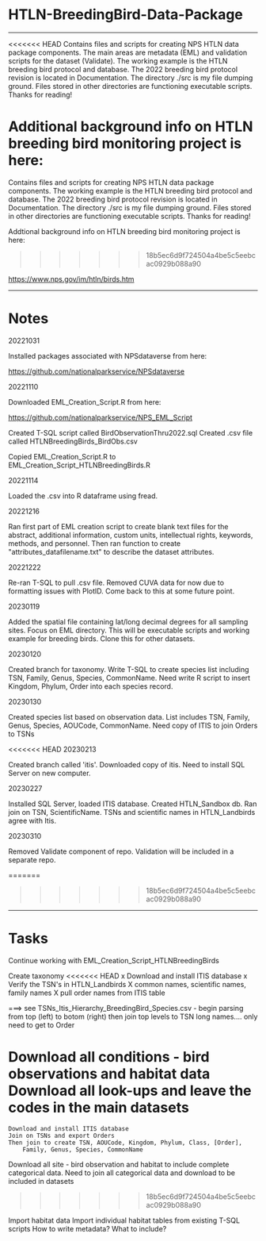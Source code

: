 # HTLN-BreedingBird-Data-Package
----------------
<<<<<<< HEAD
Contains files and scripts for creating NPS HTLN data package components. The main areas are metadata (EML) and validation scripts for the dataset (Validate). The working example is the HTLN breeding bird protocol and database. The 2022 breeding bird protocol revision is located in Documentation. The directory ./src is my file dumping ground. Files stored in other directories are functioning executable scripts. Thanks for reading!

Additional background info on HTLN breeding bird monitoring project is here:
=======
Contains files and scripts for creating NPS HTLN data package components. The working example is the HTLN breeding bird protocol and database. The 2022 breeding bird protocol revision is located in Documentation. The directory ./src is my file dumping ground. Files stored in other directories are functioning executable scripts. Thanks for reading!

Addtional background info on HTLN breeding bird monitoring project is here:
>>>>>>> 18b5ec6d9f724504a4be5c5eebcac0929b088a90

https://www.nps.gov/im/htln/birds.htm

--------------------------------
# Notes

20221031

Installed packages associated with NPSdataverse from here:

https://github.com/nationalparkservice/NPSdataverse

20221110

Downloaded EML_Creation_Script.R from here:

https://github.com/nationalparkservice/NPS_EML_Script

Created T-SQL script called BirdObservationThru2022.sql
Created .csv file called HTLNBreedingBirds_BirdObs.csv

Copied EML_Creation_Script.R to EML_Creation_Script_HTLNBreedingBirds.R

20221114

Loaded the .csv into R dataframe using fread.

20221216

Ran first part of EML creation script to create blank text files for the abstract, additional information, custom units, intellectual
rights, keywords, methods, and personnel. Then ran function to create "attributes_datafilename.txt" to describe the dataset attributes.

20221222

Re-ran T-SQL to pull .csv file. Removed CUVA data for now due to formatting issues with PlotID. Come back to this at some future point.

20230119

Added the spatial file containing lat/long decimal degrees for all sampling sites. Focus on EML directory. This will be executable scripts and working example for breeding birds. Clone this for other datasets. 

20230120

Created branch for taxonomy. Write T-SQL to create species list including TSN, Family, Genus, Species, CommonName. Need write R script to insert Kingdom, Phylum, Order into each species record.

20230130

Created species list based on observation data. List includes TSN, Family, Genus, Species, AOUCode, CommonName. 
Need copy of ITIS to join Orders to TSNs

<<<<<<< HEAD
20230213

Created branch called 'itis'. Downloaded copy of itis. Need to install SQL Server on new computer.

20230227

Installed SQL Server, loaded ITIS database. Created HTLN_Sandbox db. Ran join on TSN, ScientificName.
TSNs and scientific names in HTLN_Landbirds agree with Itis.

20230310

Removed Validate component of repo. Validation will be included in a separate repo.

=======
>>>>>>> 18b5ec6d9f724504a4be5c5eebcac0929b088a90

-----------------
# Tasks

Continue working with EML_Creation_Script_HTLNBreedingBirds

Create taxonomy 
<<<<<<< HEAD
	x Download and install ITIS database
  x Verify the TSN's in HTLN_Landbirds 
  X  common names, scientific names, family names
 X   pull order names from ITIS table
    
 ===>   see TSNs_Itis_Hierarchy_BreedingBird_Species.csv - begin parsing from top (left) to botom (right)
           then join top levels to TSN long names....
           only need to get to Order
    
    
Download all  conditions - bird observations and habitat data
Download all look-ups and leave the codes in the main datasets
=======
	Download and install ITIS database
	Join on TSNs and export Orders
	Then join to create TSN, AOUCode, Kingdom, Phylum, Class, [Order], 
		Family, Genus, Species, CommonName
		
Download all site - bird observation and habitat to include complete categorical data.
	Need to join all categorical data and download to be included in datasets
>>>>>>> 18b5ec6d9f724504a4be5c5eebcac0929b088a90

Import habitat data
	Import individual habitat tables from existing T-SQL scripts
	How to write metadata? What to include?






